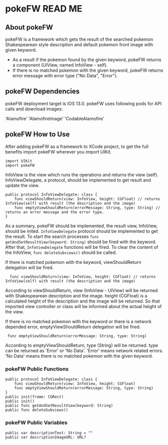 # pokeFW READ ME

## About pokeFW

pokeFW is a framework which gets the result of the searched pokemon Shakespearean style description and default pokemon front image with given keyword. 
- As a result if the pokemon found by the given keyword, pokeFW returns a component (UIView, named InfoView - self). 
- If there is no matched pokemon with the given keyword, pokeFW returns error message with error type ("No Data", "Error").



## pokeFW Dependencies

pokeFW deployment target is IOS 13.0.
pokeFW uses following pods for API calls and download images:

   'Alamofire'
   'AlamofireImage'
   'CodableAlamofire'

## pokeFW How to Use

After adding pokeFW as a framework to XCode project, to get the full benefits import pokeFW wherever you import UIKit.
```
import UIKit
import pokeFW
```
InfoView is the view which runs the operations and returns the view (self). InfoViewDelegate, a protocol, should be implemented to get result and update the view.
```
public protocol InfoViewDelegate: class {
    func viewShouldReturn(view: InfoView, height: CGFloat) // returns InfoView(self) with result (the description and the image)
    func emptyViewShouldReturn(errorMessage: String, type: String) // returns an error message and the error type. 
}
```

As a summary, pokeFW should be implemented, the result view, InfoView, should be inited. ```InfoViewDelegate``` protocol should be implemented to get the result. To start the search processes ```func getAndSetResultView(keyword: String)``` should be fired with the keyword. After that, ```InfoViewDelegate``` functions will be fired. To clear the content of the InfoView, ```func deleteSubviews()``` should be called.

If there is matched pokemon with the keyword, viewShouldReturn delegation will be fired. 
```
  func viewShouldReturn(view: InfoView, height: CGFloat) // returns InfoView(self) with result (the description and the image)
 ```
According to viewShouldReturn, view (InfoView - UIView) will be returned with Shakespearean description and the image. height (CGFloat) is a calculated height of the description and the image will be returned. So that imported view controller or class will be informed about the actual height of the view.

If there is no matched pokemon with the keyword or there is a network depended error, emptyViewShouldReturn delegation will be fired. 
```
 func emptyViewShouldReturn(errorMessage: String, type: String)
 ```
According to emptyViewShouldReturn, type (String) will be returned. type can be returned as 'Error' or 'No Data'. 'Error' means network related errors. 'No Data' means there is no matched pokemon with the given keyword.

### pokeFW Public Functions
```
public protocol InfoViewDelegate: class {
    func viewShouldReturn(view: InfoView, height: CGFloat)
    func emptyViewShouldReturn(errorMessage: String, type: String)
}
public init(frame: CGRect)
public init()
public func getAndSetResultView(keyword: String)
public func deleteSubviews()
```
### pokeFW Public Variables
```
public var descriptionText: String = ""
public var descriptionImageURL: URL?
```

